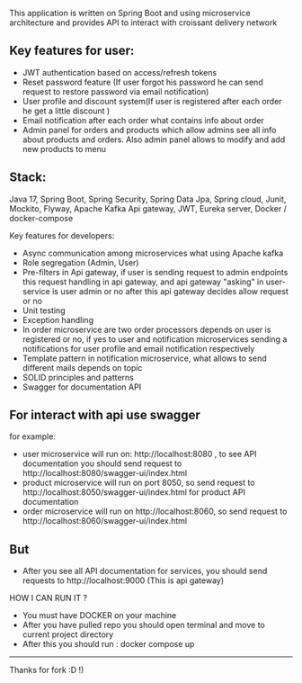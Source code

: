 
This application is written on Spring Boot and using microservice 
architecture and provides API to interact with croissant delivery network


Key features for user:
-

- JWT authentication based on access/refresh tokens
- Reset password feature (If user forgot his password he can send request to restore password via email notification)
- User profile and discount system(If user is registered after each order he get a little discount )
- Email notification after each order what contains info about order
- Admin panel for orders and products which allow admins see all info about products and orders. Also admin panel allows to modify and add new products to menu

Stack: 
-

Java 17, Spring Boot, Spring Security,
Spring Data Jpa,
Spring cloud,
Junit, Mockito,
Flyway,
Apache Kafka
Api gateway,
JWT,
Eureka server,
Docker / docker-compose


Key features for developers: 

- Async communication among microservices what using Apache kafka
- Role segregation (Admin, User)
- Pre-filters in Api gateway, if user is sending request to admin endpoints this request handling in api gateway, and api gateway "asking" in user-service is user admin or no after this api gateway decides allow request or no
- Unit testing 
- Exception handling
- In order microservice are two order processors depends on user is registered or no, if yes to user and notification microservices sending a notifications for user profile and email notification respectively
- Template pattern in notification microservice, what allows to send different mails depends on topic
- SOLID principles and patterns
- Swagger for documentation API

For interact with api use swagger 
-
for example:

- user microservice will run on: http://localhost:8080 , to see API documentation you should send request to http://localhost:8080/swagger-ui/index.html
- product microservice will run on port 8050, so send request to http://localhost:8050/swagger-ui/index.html for product API documentation
- order microservice will run on http://localhost:8060, so send request to http://localhost:8060/swagger-ui/index.html

But
-

- After you see all API documentation for services, you should send requests to http://localhost:9000  (This is api gateway)   



HOW I CAN RUN IT ?

 - You must have DOCKER on your machine
 - After you have pulled repo you should open terminal and move to current project directory
 - After this you should run : docker compose up


---
Thanks for fork :D !)